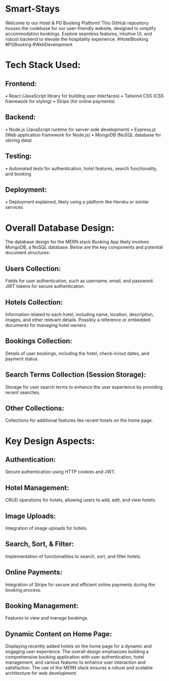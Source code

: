 # Smart-Stays
Welcome to our Hotel &amp; PG Booking Platform!  This GitHub repository houses the codebase for our user-friendly website, designed to simplify accommodation bookings. Explore seamless features, intuitive UI, and robust backend to elevate the hospitality experience. #HotelBooking #PGBooking #WebDevelopment 

# Tech Stack Used:

## Frontend:

• React (JavaScript library for building user interfaces)
• Tailwind CSS (CSS framework for styling)
• Stripe (for online payments)

## Backend:

• Node.js (JavaScript runtime for server-side development)
• Express.js (Web application framework for Node.js)
• MongoDB (NoSQL database for storing data)

## Testing:

• Automated tests for authentication, hotel features, search functionality, and booking

## Deployment:

• Deployment explained, likely using a platform like Heroku or similar services

# Overall Database Design:

The database design for the MERN stack Booking App likely involves MongoDB, a NoSQL database. Below are the key components and potential document structures:

## Users Collection:

Fields for user authentication, such as username, email, and password.
JWT tokens for secure authentication.

## Hotels Collection:

Information related to each hotel, including name, location, description, images, and other relevant details.
Possibly a reference or embedded documents for managing hotel owners.

## Bookings Collection:

Details of user bookings, including the hotel, check-in/out dates, and payment status.

## Search Terms Collection (Session Storage):

Storage for user search terms to enhance the user experience by providing recent searches.

## Other Collections:

Collections for additional features like recent hotels on the home page.

# Key Design Aspects:

## Authentication:

Secure authentication using HTTP cookies and JWT.

## Hotel Management:

CRUD operations for hotels, allowing users to add, edit, and view hotels.

## Image Uploads:

Integration of image uploads for hotels.

## Search, Sort, & Filter:

Implementation of functionalities to search, sort, and filter hotels.

## Online Payments:

Integration of Stripe for secure and efficient online payments during the booking process.

## Booking Management:

Features to view and manage bookings.

## Dynamic Content on Home Page:

Displaying recently added hotels on the home page for a dynamic and engaging user experience.
The overall design emphasizes building a comprehensive booking application with user authentication, hotel management, and various features to enhance user interaction and satisfaction. The use of the MERN stack ensures a robust and scalable architecture for web development.
